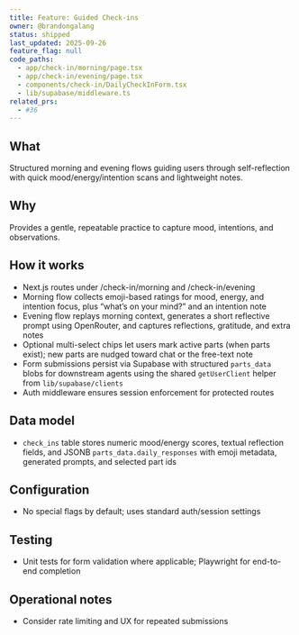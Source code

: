 ```yaml
---
title: Feature: Guided Check-ins
owner: @brandongalang
status: shipped
last_updated: 2025-09-26
feature_flag: null
code_paths:
  - app/check-in/morning/page.tsx
  - app/check-in/evening/page.tsx
  - components/check-in/DailyCheckInForm.tsx
  - lib/supabase/middleware.ts
related_prs:
  - #36
---
```


## What
Structured morning and evening flows guiding users through self-reflection with quick mood/energy/intention scans and lightweight notes.

## Why
Provides a gentle, repeatable practice to capture mood, intentions, and observations.

## How it works
- Next.js routes under /check-in/morning and /check-in/evening
- Morning flow collects emoji-based ratings for mood, energy, and intention focus, plus “what’s on your mind?” and an intention note
- Evening flow replays morning context, generates a short reflective prompt using OpenRouter, and captures reflections, gratitude, and extra notes
- Optional multi-select chips let users mark active parts (when parts exist); new parts are nudged toward chat or the free-text note
- Form submissions persist via Supabase with structured `parts_data` blobs for downstream agents using the shared `getUserClient` helper from `lib/supabase/clients`
- Auth middleware ensures session enforcement for protected routes

## Data model
- `check_ins` table stores numeric mood/energy scores, textual reflection fields, and JSONB `parts_data.daily_responses` with emoji metadata, generated prompts, and selected part ids

## Configuration
- No special flags by default; uses standard auth/session settings

## Testing
- Unit tests for form validation where applicable; Playwright for end-to-end completion

## Operational notes
- Consider rate limiting and UX for repeated submissions
